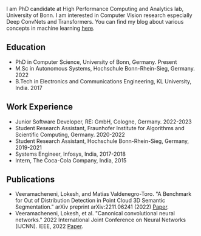 I am PhD candidate at High Performance Computing and Analytics lab, University of Bonn. I am interested in Computer Vision research especially Deep ConvNets and Transformers.
You can find my blog about various concepts in machine learning [here](https://loki-veera.github.io/weblog/).

## Education
* PhD in Computer Science, University of Bonn, Germany. Present
* M.Sc in Autonomous Systems, Hochschule Bonn-Rhein-Sieg, Germany. 2022
* B.Tech in Electronics and Communications Engineering, KL University, India. 2017

## Work Experience
* Junior Software Developer, RE: GmbH, Cologne, Germany. 2022-2023
* Student Research Assistant, Fraunhofer Institute for Algorithms and Scientific Computing, Germany. 2020-2022
* Student Research Assistant, Hochschule Bonn-Rhein-Sieg, Germany, 2019-2021
* Systems Engineer, Infosys, India, 2017-2018
* Intern, The Coca-Cola Company, India, 2015

## Publications
* Veeramacheneni, Lokesh, and Matias Valdenegro-Toro. "A Benchmark for Out of Distribution Detection in Point Cloud 3D Semantic Segmentation." arXiv preprint arXiv:2211.06241 (2022) [Paper](https://arxiv.org/pdf/2211.06241.pdf).
* Veeramacheneni, Lokesh, et al. "Canonical convolutional neural networks." 2022 International Joint Conference on Neural Networks (IJCNN). IEEE, 2022 [Paper](https://arxiv.org/pdf/2206.01509.pdf).